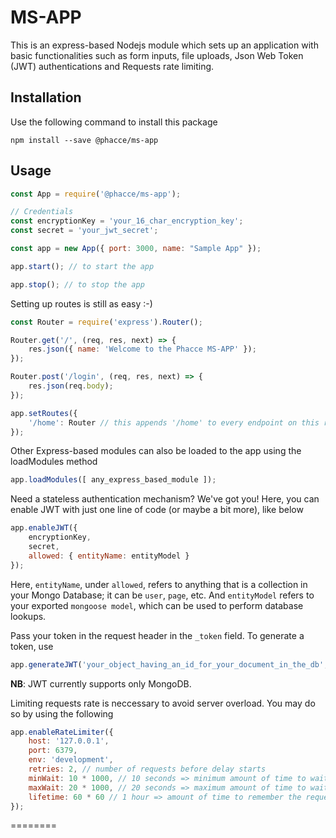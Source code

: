 # MS-APP
This is an express-based Nodejs module which sets up an application with basic functionalities such as form inputs, file uploads, Json Web Token (JWT) authentications and Requests rate limiting.

## Installation
Use the following command to install this package

`npm install --save @phacce/ms-app`

## Usage
```js
const App = require('@phacce/ms-app');

// Credentials
const encryptionKey = 'your_16_char_encryption_key';
const secret = 'your_jwt_secret';

const app = new App({ port: 3000, name: "Sample App" });

app.start(); // to start the app

app.stop(); // to stop the app
```

Setting up routes is still as easy :-)
```js
const Router = require('express').Router();

Router.get('/', (req, res, next) => {
    res.json({ name: 'Welcome to the Phacce MS-APP' });
});

Router.post('/login', (req, res, next) => {
    res.json(req.body);
});

app.setRoutes({
    '/home': Router // this appends '/home' to every endpoint on this router
});
```

Other Express-based modules can also be loaded to the app using the loadModules method
```js
app.loadModules([ any_express_based_module ]);
```

Need a stateless authentication mechanism? We've got you! Here, you can enable JWT with just one line of code (or maybe a bit more), like below
```js
app.enableJWT({
    encryptionKey,
    secret,
    allowed: { entityName: entityModel }
});
```
Here, `entityName`, under `allowed`, refers to anything that is a collection in your Mongo Database; it can be `user`, `page`, etc. And `entityModel` refers to your exported `mongoose model`, which can be used to perform database lookups.

Pass your token in the request header in the `_token` field. To generate a token, use
```js
app.generateJWT('your_object_having_an_id_for_your_document_in_the_db', encryptionKey, secret);
```
**NB**: JWT currently supports only MongoDB.

Limiting requests rate is neccessary to avoid server overload. You may do so by using the following
```js
app.enableRateLimiter({
    host: '127.0.0.1',
    port: 6379,
    env: 'development',
    retries: 2, // number of requests before delay starts
    minWait: 10 * 1000, // 10 seconds => minimum amount of time to wait
    maxWait: 20 * 1000, // 20 seconds => maximum amount of time to wait
    lifetime: 60 * 60 // 1 hour => amount of time to remember the request
});
```

========